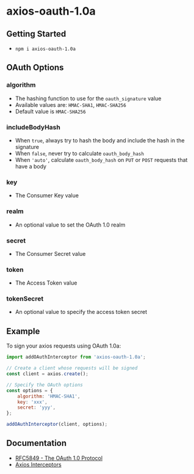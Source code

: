 # axios-oauth-1.0a

## Getting Started

* `npm i axios-oauth-1.0a`

## OAuth Options

### algorithm

* The hashing function to use for the `oauth_signature` value
* Available values are: `HMAC-SHA1`, `HMAC-SHA256`
* Default value is `HMAC-SHA256`

### includeBodyHash

* When `true`, always try to hash the body and include the hash in the signature
* When `false`, never try to calculate `oauth_body_hash`
* When `'auto'`, calculate `oauth_body_hash` on `PUT` or `POST` requests that have a body

### key

* The Consumer Key value

### realm

* An optional value to set the OAuth 1.0 realm

### secret

* The Consumer Secret value

### token

* The Access Token value

### tokenSecret

* An optional value to specify the access token secret

## Example

To sign your axios requests using OAuth 1.0a:

```js
import addOAuthInterceptor from 'axios-oauth-1.0a';

// Create a client whose requests will be signed
const client = axios.create();

// Specify the OAuth options
const options = {
    algorithm: 'HMAC-SHA1',
    key: 'xxx',
    secret: 'yyy',
};

addOAuthInterceptor(client, options);
```

## Documentation

* [RFC5849 - The OAuth 1.0 Protocol](https://datatracker.ietf.org/doc/html/rfc5849)
* [Axios Interceptors](https://axios-http.com/docs/interceptors)

